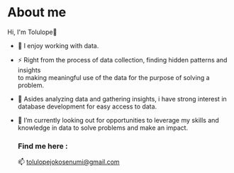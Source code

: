 # About me

 Hi, I'm Tolulope👋

- 💬 I enjoy working with data.

- ⚡ Right from the process of data collection, finding hidden patterns and insights <br> to making meaningful use of the data for the purpose of solving a problem.

- 🌱 Asides analyzing data and gathering insights, i have strong interest in database development for easy access to data.

- 👯 I’m currently looking out for opportunities to leverage my skills and knowledge in data to solve problems and make an impact.


  ### Find me here :
  📫 tolulopejokosenumi@gmail.com
